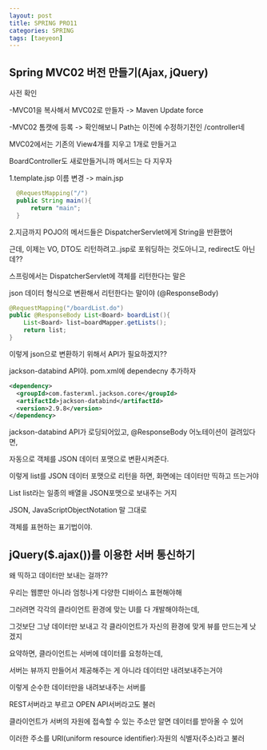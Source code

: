 ```yaml
---
layout: post
title: SPRING PRO11
categories: SPRING
tags: [taeyeon]
---
```



## Spring MVC02 버전 만들기(Ajax, jQuery)

사전 확인

-MVC01을 복사해서 MVC02로 만들자 -> Maven Update force

-MVC02 톰캣에 등록 -> 확인해보니 Path는 이전에 수정하기전인 /controller네

MVC02에서는 기존의 View4개를 지우고 1개로 만들거고

BoardController도 새로만들거니까 메서드는 다 지우자

1.template.jsp 이름 변경 -> main.jsp

```1=BoardController.java
  @RequestMapping("/")
  public String main(){
      return "main";
  }
```

2.지금까지 POJO의 메서드들은 DispatcherServlet에게 String을 반환했어

근데, 이제는 VO, DTO도 리턴하려고..jsp로 포워딩하는 것도아니고, redirect도 아닌데??

스프링에서는 DispatcherServlet에 객체를 리턴한다는 말은 

json 데이터 형식으로 변환해서 리턴한다는 말이야 (@ResponseBody)

```2=BoardController.java
@RequestMapping("/boardList.do")
public @ResponseBody List<Board> boardList(){
    List<Board> list=boardMapper.getLists();
    return list;
}
```

이렇게 json으로 변환하기 위해서 API가 필요하겠지?? 

jackson-databind API야. pom.xml에 dependecny 추가하자

```3=pom.xml
<dependency>
  <groupId>com.fasterxml.jackson.core</groupId>
  <artifactId>jackson-databind</artifactId>
  <version>2.9.8</version>
</dependency>
```

jackson-databind API가 로딩되어있고, @ResponseBody 어노테이션이 걸려있다면,

자동으로 객체를 JSON 데이터 포맷으로 변환시켜준다.

이렇게 list를 JSON 데이터 포맷으로 리턴을 하면, 화면에는 데이터만 띡하고 뜨는거야

List<BoardVO> list라는 일종의 배열을 JSON포맷으로 보내주는 거지

JSON, JavaScriptObjectNotation 말 그대로

객체를 표현하는 표기법이야.


## jQuery($.ajax())를 이용한 서버 통신하기

왜 띡하고 데이터만 보내는 걸까??

우리는 웹뿐만 아니라 엄청나게 다양한 디바이스 표현해야해

그러려면 각각의 클라이언트 환경에 맞는 UI를 다 개발해야하는데,

그것보단 그냥 데이터만 보내고 각 클라이언트가 자신의 환경에 맞게 뷰를 만드는게 낫겠지

요약하면, 클라이언트는 서버에 데이터를 요청하는데, 

서버는 뷰까지 만들어서 제공해주는 게 아니라 데이터만 내려보내주는거야

이렇게 순수한 데이터만을 내려보내주는 서버를

REST서버라고 부르고 OPEN API서버라고도 불러

클라이언트가 서버의 자원에 접속할 수 있는 주소만 알면 데이터를 받아올 수 있어

이러한 주소를 URI(uniform resource identifier):자원의 식별자(주소)라고 불러 


















